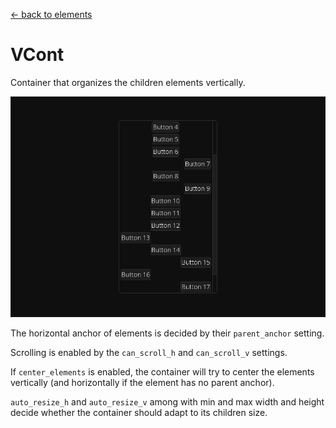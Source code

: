[<- back to elements](../elements.md)

# VCont

Container that organizes the children elements vertically.

![VCont Example](../images/vcont.png)

The horizontal anchor of elements is decided by their `parent_anchor` setting.

Scrolling is enabled by the `can_scroll_h` and `can_scroll_v` settings.

If `center_elements` is enabled, the container will try to center the elements vertically (and horizontally if the element has no parent anchor).

`auto_resize_h` and `auto_resize_v` among with min and max width and height decide whether the container should adapt to its children size.

